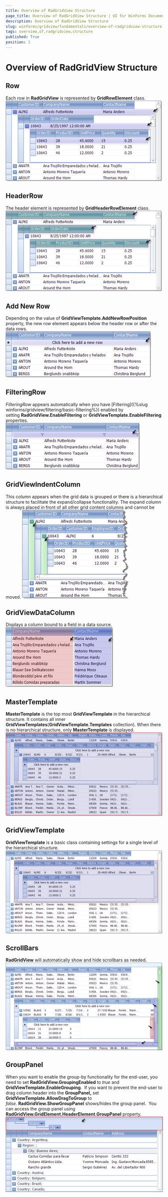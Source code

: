 ```yaml
---
title: Overview of RadGridView Structure
page_title: Overview of RadGridView Structure | UI for WinForms Documentation
description: Overview of RadGridView Structure
slug: winforms/gridview/fundamentals/overview-of-radgridview-structure
tags: overview,of,radgridview,structure
published: True
position: 1
---
```


# Overview of RadGridView Structure

## Row

Each row in __RadGridView__ is represented by __GridRowElement__ class.![gridview-fundamentals-overview-of-radgridview-structure 001](images/gridview-fundamentals-overview-of-radgridview-structure001.png)

## HeaderRow

The header element is represented by __GridHeaderRowElement__ class.![gridview-fundamentals-overview-of-radgridview-structure 002](images/gridview-fundamentals-overview-of-radgridview-structure002.png)

## Add New Row

Depending on the value of __GridViewTemplate.AddNewRowPosition__ property, the new row element appears below the header row or after the data rows. 
![gridview-fundamentals-overview-of-radgridview-structure 003](images/gridview-fundamentals-overview-of-radgridview-structure003.png)

## FilteringRow

*FilteringRow* appears automatically when you have [Filtering]({%slug winforms/gridview/filtering/basic-filtering%}) enabled by setting __RadGridView.EnableFiltering__ or __GridViewTemplate.EnableFiltering__ properties.
![gridview-fundamentals-overview-of-radgridview-structure 004](images/gridview-fundamentals-overview-of-radgridview-structure004.png)

## GridViewIndentColumn

This column appears when the grid data is grouped or there is a hierarchical structure to facilitate the expand/collapse functionality. The expand column is always placed in front of all other grid content columns and cannot be moved.
![gridview-fundamentals-overview-of-radgridview-structure 005](images/gridview-fundamentals-overview-of-radgridview-structure005.png)

## GridViewDataColumn

Displays a column bound to a field in a data source.<br />![gridview-fundamentals-overview-of-radgridview-structure 006](images/gridview-fundamentals-overview-of-radgridview-structure006.png)

## MasterTemplate

__MasterTemplate__ is the top most __GridViewTemplate__ in the hierarchical structure. It contains all inner __GridViewTemplates__(__GridViewTemplate.Templates__ collection). When there is no hierarchical structure, only __MasterTemplate__ is displayed. ![gridview-fundamentals-overview-of-radgridview-structure 007](images/gridview-fundamentals-overview-of-radgridview-structure007.png)

## GridViewTemplate

__GridViewTemplate__ is a basic class containing settings for a single level of the hierarchical structure.![gridview-fundamentals-overview-of-radgridview-structure 008](images/gridview-fundamentals-overview-of-radgridview-structure008.png)

## ScrollBars

__RadGridView__ will automatically show and hide scrollbars as needed. ![gridview-fundamentals-overview-of-radgridview-structure 009](images/gridview-fundamentals-overview-of-radgridview-structure009.png)

## GroupPanel

When you want to enable the group-by functionality for the end-user, you need to set __RadGridView.GroupingEnabled__ to *true* and __GridViewTemplate.EnableGrouping__.  If you want to prevent the end-user to drag column header into the __GroupPanel,__  set __GridViewTemplate.AllowDragToGroup__ to *false*. __RadGridView.ShowGroupPanel__ shows/hides the group panel.  You can access the group panel using __RadGridView.GridElement.HeaderElement.GroupPanel__ property. ![gridview-fundamentals-overview-of-radgridview-structure 010](images/gridview-fundamentals-overview-of-radgridview-structure010.png)
